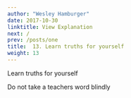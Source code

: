 ```yaml
---
author: "Wesley Hamburger"
date: 2017-10-30
linktitle: View Explanation
next: /
prev: /posts/one
title:  13. Learn truths for yourself
weight: 13
---
```



Learn truths for yourself

Do not take a teachers word blindly
